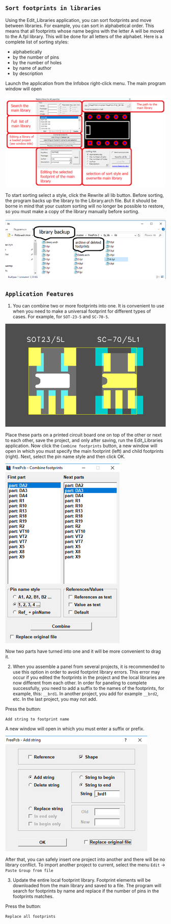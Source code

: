 ## `Sort footprints in libraries`

Using the Edit_Libraries application, you can sort footprints and move between libraries. For example, you can sort in alphabetical order. This means that all footprints whose name begins with the letter A will be moved to the A.fpl library. This will be done for all letters of the alphabet.
Here is a complete list of sorting styles:

* alphabetically
* by the number of pins
* by the number of holes
* by name of author
* by description

Launch the application from the Infobox right-click menu.
The main program window will open

![](pictures/lib1.png)

To start sorting select a style, click the Rewrite all lib button.
Before sorting, the program backs up the library to the Library.arch file. But it should be borne in mind that your custom sorting will no longer be possible to restore, so you must make a copy of the library manually before sorting.

![](pictures/lib5.png)

## `Application Features`

1) You can combine two or more footprints into one. It is convenient to use when you need to make a universal footprint for different types of cases. For example, for `SOT-23-5` and `SC-70-5`.

![](pictures/lib2.png)

Place these parts on a printed circuit board one on top of the other or next to each other, save the project, and only after saving, run the Edit_Libraries application. Now click the `Combine footprints` button, a new window will open in which you must specify the main footprint (left) and child footprints (right). Next, select the pin name style and then click OK.

![](pictures/lib3.png)

Now two parts have turned into one and it will be more convenient to drag it.

2) When you assemble a panel from several projects, it is recommended to use this option in order to avoid footprint library errors. This error may occur if you edited the footprints in the project and the local libraries are now different from each other. In order for paneling to complete successfully, you need to add a suffix to the names of the footprints, for example, this: `__brd1`. In another project, you add for example `__brd2`, etc. In the last project, you may not add. 

Press the button:

`Add string to footprint name`

A new window will open in which you must enter a suffix or prefix.

![](pictures/lib4.png)

After that, you can safely insert one project into another and there will be no library conflict. To import another project to current, select the menu `Edit` -> `Paste Group from file`

3) Update the entire local footprint library. Footprint elements will be downloaded from the main library and saved to a file. The program will search for footprints by name and replace if the number of pins in the footprints matches.

Press the button:

`Replace all footprints`
